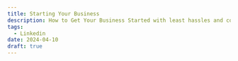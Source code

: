 ```yaml
---
title: Starting Your Business
description: How to Get Your Business Started with least hassles and compliance efforts
tags:
  - Linkedin
date: 2024-04-10
draft: true
---
```

